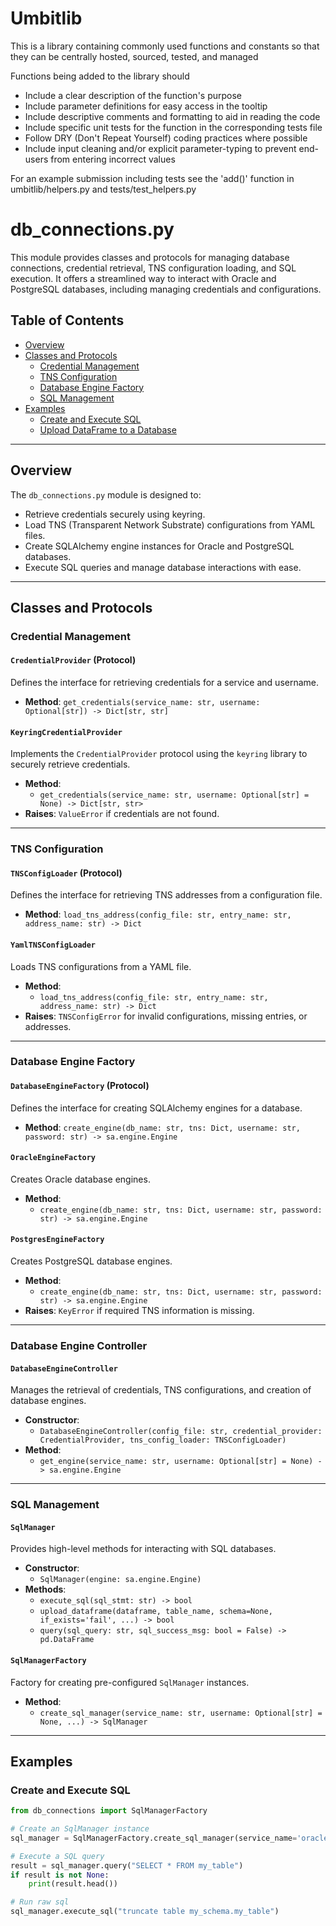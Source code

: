 # Umbitlib

This is a library containing commonly used functions and constants so that they can be centrally hosted, sourced, tested, and managed

Functions being added to the library should
- Include a clear description of the function's purpose 
- Include parameter definitions for easy access in the tooltip 
- Include descriptive comments and formatting to aid in reading the code
- Include specific unit tests for the function in the corresponding tests file
- Follow DRY (Don't Repeat Yourself) coding practices where possible
- Include input cleaning and/or explicit parameter-typing  to prevent end-users from entering incorrect values

For an example submission including tests see the 'add()' function in umbitlib/helpers.py and tests/test_helpers.py

# db_connections.py

This module provides classes and protocols for managing database connections, credential retrieval, TNS configuration loading, and SQL execution. It offers a streamlined way to interact with Oracle and PostgreSQL databases, including managing credentials and configurations.

## Table of Contents
- [Overview](#overview)
- [Classes and Protocols](#classes-and-protocols)
  - [Credential Management](#credential-management)
  - [TNS Configuration](#tns-configuration)
  - [Database Engine Factory](#database-engine-factory)
  - [SQL Management](#sql-management)
- [Examples](#examples)
  - [Create and Execute SQL](#create-and-execute-sql)
  - [Upload DataFrame to a Database](#upload-dataframe-to-a-database)

---

## Overview

The `db_connections.py` module is designed to:
- Retrieve credentials securely using keyring.
- Load TNS (Transparent Network Substrate) configurations from YAML files.
- Create SQLAlchemy engine instances for Oracle and PostgreSQL databases.
- Execute SQL queries and manage database interactions with ease.

---

## Classes and Protocols

### Credential Management

#### `CredentialProvider` (Protocol)
Defines the interface for retrieving credentials for a service and username.

- **Method**: `get_credentials(service_name: str, username: Optional[str]) -> Dict[str, str]`

#### `KeyringCredentialProvider`
Implements the `CredentialProvider` protocol using the `keyring` library to securely retrieve credentials.

- **Method**: 
  - `get_credentials(service_name: str, username: Optional[str] = None) -> Dict[str, str>`
- **Raises**: `ValueError` if credentials are not found.

---

### TNS Configuration

#### `TNSConfigLoader` (Protocol)
Defines the interface for retrieving TNS addresses from a configuration file.

- **Method**: `load_tns_address(config_file: str, entry_name: str, address_name: str) -> Dict`

#### `YamlTNSConfigLoader`
Loads TNS configurations from a YAML file. 

- **Method**:
  - `load_tns_address(config_file: str, entry_name: str, address_name: str) -> Dict`
- **Raises**: `TNSConfigError` for invalid configurations, missing entries, or addresses.

---

### Database Engine Factory

#### `DatabaseEngineFactory` (Protocol)
Defines the interface for creating SQLAlchemy engines for a database.

- **Method**: `create_engine(db_name: str, tns: Dict, username: str, password: str) -> sa.engine.Engine`

#### `OracleEngineFactory`
Creates Oracle database engines.

- **Method**: 
  - `create_engine(db_name: str, tns: Dict, username: str, password: str) -> sa.engine.Engine`

#### `PostgresEngineFactory`
Creates PostgreSQL database engines.

- **Method**:
  - `create_engine(db_name: str, tns: Dict, username: str, password: str) -> sa.engine.Engine`
- **Raises**: `KeyError` if required TNS information is missing.

---

### Database Engine Controller

#### `DatabaseEngineController`
Manages the retrieval of credentials, TNS configurations, and creation of database engines.

- **Constructor**: 
  - `DatabaseEngineController(config_file: str, credential_provider: CredentialProvider, tns_config_loader: TNSConfigLoader)`
- **Method**:
  - `get_engine(service_name: str, username: Optional[str] = None) -> sa.engine.Engine`

---

### SQL Management

#### `SqlManager`
Provides high-level methods for interacting with SQL databases.

- **Constructor**: 
  - `SqlManager(engine: sa.engine.Engine)`
- **Methods**:
  - `execute_sql(sql_stmt: str) -> bool`
  - `upload_dataframe(dataframe, table_name, schema=None, if_exists='fail', ...) -> bool`
  - `query(sql_query: str, sql_success_msg: bool = False) -> pd.DataFrame`

#### `SqlManagerFactory`
Factory for creating pre-configured `SqlManager` instances.

- **Method**:
  - `create_sql_manager(service_name: str, username: Optional[str] = None, ...) -> SqlManager`

---

## Examples

### Create and Execute SQL

```python
from db_connections import SqlManagerFactory

# Create an SqlManager instance
sql_manager = SqlManagerFactory.create_sql_manager(service_name='oracle', username='u0062202')

# Execute a SQL query
result = sql_manager.query("SELECT * FROM my_table")
if result is not None:
    print(result.head())

# Run raw sql
sql_manager.execute_sql("truncate table my_schema.my_table")